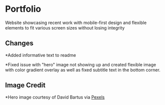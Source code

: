# Portfolio

Website showcasing recent work with mobile-first design and flexible elements to fit various screen sizes without losing integrity

## Changes

*Added informative text to readme

*Fixed issue with "hero" image not showing up and created flexible image with color gradient overlay as well as fixed subtitle text in the bottom corner.


## Image Credit
*Hero image courtesy of David Bartus via [Pexels](https://pexels.com/)
